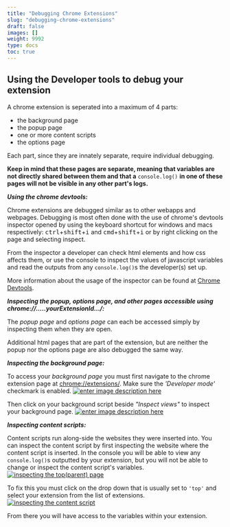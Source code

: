 ```yaml
---
title: "Debugging Chrome Extensions"
slug: "debugging-chrome-extensions"
draft: false
images: []
weight: 9992
type: docs
toc: true
---
```


## Using the Developer tools to debug your extension
A chrome extension is seperated into a maximum of 4 parts:

 - the background page
 - the popup page
 - one or more content scripts
 - the options page

Each part, since they are innately separate, require individual debugging.

**Keep in mind that these pages are separate, meaning that variables are not directly shared between them and that a** `console.log()` **in one of these pages will not be visible in any other part's logs.**



***Using the chrome devtools:***

Chrome extensions are debugged similar as to other webapps and webpages.  Debugging is most often done with the use of chrome's devtools inspector opened by using the keyboard shortcut for windows and macs respectively: <kbd>ctrl</kbd>+<kbd>shift</kbd>+<kbd>i</kbd> and <kbd>cmd</kbd>+<kbd>shift</kbd>+<kbd>i</kbd> or by right clicking on the page and selecting inspect.

From the inspector a developer can check html elements and how css affects them, or use the console to inspect the values of javascript variables and read the outputs from any `console.log()`s the developer(s) set up.

More information about the usage of the inspector can be found at [Chrome Devtools][1].



***Inspecting the popup, options page, and other pages accessible using chrome://.....yourExtensionId.../:***

The *popup page* and *options page* can each be accessed simply by inspecting them when they are open.

Additional html pages that are part of the extension, but are neither the popup nor the options page are also debugged the same way.

***Inspecting the background page:***

To access your *background page* you must first navigate to the chrome extension page at [chrome://extensions/][2].
Make sure the *'Developer mode'* checkmark is enabled.
[![enter image description here][3]][3]

Then click on your background script beside *"Inspect views"* to inspect your background page.
[![enter image description here][4]][4]

***Inspecting content scripts:***

Content scripts run along-side the websites they were inserted into.
You can inspect the content script by first inspecting the website where the content script is inserted.
In the console you will be able to view any `console.log()`s outputted by your extension, but you will not be able to change or inspect the content script's variables.
[![inspecting the top(parent) page][5]][5]

To fix this you must click on the drop down that is usually set to `'top'` and select your extension from the list of extensions.
[![inspecting the content script][6]][6]

From there you will have access to the variables within your extension.


  [1]: https://developers.google.com/web/tools/chrome-devtools/?hl=en
  [2]: http://chrome://extensions/
  [3]: http://i.stack.imgur.com/324jW.png
  [4]: http://i.stack.imgur.com/vfaTF.png
  [5]: http://i.stack.imgur.com/TaSeq.png
  [6]: http://i.stack.imgur.com/PZhUU.png

